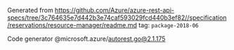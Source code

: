 Generated from https://github.com/Azure/azure-rest-api-specs/tree/3c764635e7d442b3e74caf593029fcd440b3ef82//specification/reservations/resource-manager/readme.md tag: `package-2018-06`

Code generator @microsoft.azure/autorest.go@2.1.175


